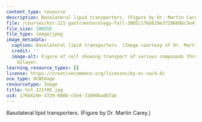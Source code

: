 ```yaml
---
content_type: resource
description: Basolateral lipid transporters. (Figure by Dr. Martin Carey.)
file: /courses/hst-121-gastroenterology-fall-2005/176b629e3729608bc5e472d9dbadb7ab_hst-121f05.jpg
file_size: 106555
file_type: image/jpeg
image_metadata:
  caption: Basolateral lipid transporters. (Image courtesy of Dr. Martin Carey.)
  credit: ''
  image-alt: Figure of cell showing transport of various compounds through the lipid
    bilayer.
learning_resource_types: []
license: https://creativecommons.org/licenses/by-nc-sa/4.0/
ocw_type: OCWImage
resourcetype: Image
title: hst-121f05.jpg
uid: 176b629e-3729-608b-c5e4-72d9dbadb7ab
---
```

Basolateral lipid transporters. (Figure by Dr. Martin Carey.)
